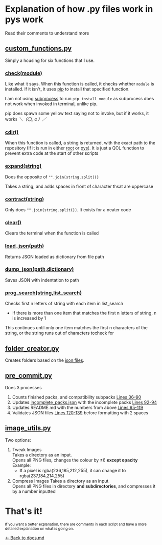 # Explanation of how .py files work in pys work

Read their comments to understand more

## [custom_functions.py](https://github.com/NSPC911/Bedrock-Tweaks-Base/blob/main/pys/custom_functions.py)

Simply a housing for six functions that I use.

### [check(module)](https://github.com/NSPC911/Bedrock-Tweaks-Base/blob/main/pys/custom_functions.py#L10-L23)

Like what it says. When this function is called, it checks whether `module` is installed. If it isn't, it
uses [pip](https://pypi.org/project/pip/) to install that specified function.

I am not using [subprocess](https://docs.python.org/3/library/subprocess.html) to run `pip install module` as subprocess
does not work when invoked in terminal, unlike pip.

pip does spawn some yellow text saying not to invoke, but if it works, it works _＼（〇_ｏ）／_

### [cdir()](https://github.com/NSPC911/Bedrock-Tweaks-Base/blob/main/pys/custom_functions.py#L32-L42)

When this function is called, a string is returned, with the exact path to the repository (If it is run in
either [root](https://github.com/NSPC911/Bedrock-Tweaks-Base/tree/main)
or [pys](https://github.com/NSPC911/Bedrock-Tweaks-Base/tree/main/pys)).
It is just a QOL function to prevent extra code at the start of other scripts

### [expand(string)](https://github.com/NSPC911/Bedrock-Tweaks-Base/blob/main/pys/custom_functions.py#L52-L61)

Does the opposite of `"".join(string.split())`

Takes a string, and adds spaces in front of character thsat are uppercase

### [contract(string)](https://github.com/NSPC911/Bedrock-Tweaks-Base/blob/main/pys/custom_functions.py#L65-L66)

Only does `"".join(string.split())`. It exists for a neater code

### [clear()](https://github.com/NSPC911/Bedrock-Tweaks-Base/blob/main/pys/custom_functions.py#L70-L76)

Clears the terminal when the function is called

### [load_json(path)](https://github.com/NSPC911/Bedrock-Tweaks-Base/blob/main/pys/custom_functions.py#L80-L89)

Returns JSON loaded as dictionary from file path

### [dump_json(path,dictionary)](https://github.com/NSPC911/Bedrock-Tweaks-Base/blob/main/pys/custom_functions.py#L93-L96)

Saves JSON with indentation to path

### [prog_search(string,list_search)](https://github.com/NSPC911/Bedrock-Tweaks-Base/blob/main/pys/custom_functions.py#L99-L132)

Checks first n letters of string with each item in list_search

- If there is more than one item that matches the first n letters of string, n is increased by 1

This continues until only one item matches the first n characters of the string, or the string runs out of characters tocheck for

## [folder_creator.py](https://github.com/NSPC911/Bedrock-Tweaks-Base/blob/main/pys/folder_creator.py)

Creates folders based on the [json files](https://github.com/NSPC911/Bedrock-Tweaks-Base/tree/jsons/packs).

## [pre_commit.py](https://github.com/NSPC911/Bedrock-Tweaks-Base/blob/main/pys/pre_commit.py)

Does 3 processes

1. Counts finished packs, and compatibility
   subpacks [Lines 36-90](https://github.com/NSPC911/Bedrock-Tweaks-Base/blob/main/pys/pre_commit.py#L36-L90)
2. Updates [incomplete_packs.json](https://github.com/NSPC911/Bedrock-Tweaks-Base/blob/main/jsons/others/incomplete_packs.json)
with the incomplete packs [Lines 92-94](https://github.com/NSPC911/Bedrock-Tweaks-Base/blob/main/pys/pre_commit.py#L92-L94)
3. Updates README.md with the numbers from
   above [Lines 95-119](https://github.com/NSPC911/Bedrock-Tweaks-Base/blob/main/pys/pre_commit.py#L95-L119)
4. Validates JSON files [Lines 120-139](https://github.com/NSPC911/Bedrock-Tweaks-Base/blob/main/pys/pre_commit.py#L120-L139) before
   formatting with 2 spaces

## [image_utils.py](https://github.com/NSPC911/Bedrock-Tweaks-Base/blob/main/pys/image_utils.py)

Two options:
1. Tweak Images<br>
    Takes a directory as an input.<br>
    Opens all PNG files, changes the colour by ±6 **except opacity**<br>
    Example:<br>
    - If a pixel is rgba(236,185,212,255), it can change it to rgba(237,184,214,255)
2. Compress Images
    Takes a directory as an input.<br>
    Opens all PNG files in directory **and subdirectories**, and compresses it by a number inputted

# That's it!

<sub>If you want a better explanation, there are comments in each script and have a more detailed explanation on what is
going on.</sub>

[<- Back to docs.md](https://github.com/BedrockTweaks/Bedrock-Tweaks-Base/blob/main/docs/docs.md)